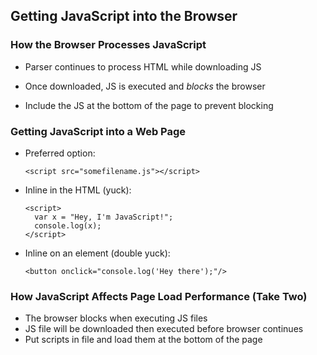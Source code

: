 ## Getting JavaScript into the Browser

### How the Browser Processes JavaScript

  - Parser continues to process HTML while downloading JS

  - Once downloaded, JS is executed and *blocks* the browser

  - Include the JS at the bottom of the page to prevent blocking

### Getting JavaScript into a Web Page

  - Preferred option:

    ~~~ {.html}
    <script src="somefilename.js"></script>
    ~~~

  - Inline in the HTML (yuck):

    ~~~ {.html}
    <script>
      var x = "Hey, I'm JavaScript!";
      console.log(x);
    </script>
    ~~~

  - Inline on an element (double yuck):

    ~~~ {.html}
    <button onclick="console.log('Hey there');"/>
    ~~~

### How JavaScript Affects Page Load Performance (Take Two)

  - The browser blocks when executing JS files
  - JS file will be downloaded then executed before browser continues
  - Put scripts in file and load them at the bottom of the page
